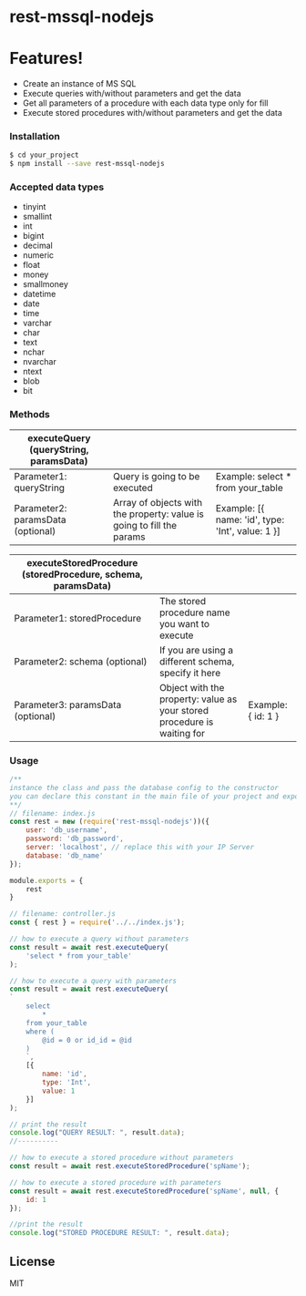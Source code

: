 # rest-mssql-nodejs

# Features!

  - Create an instance of MS SQL 
  - Execute queries with/without parameters and get the data
  - Get all parameters of a procedure with each data type only for fill
  - Execute stored procedures with/without parameters and get the data



### Installation

```sh
$ cd your_project
$ npm install --save rest-mssql-nodejs
```

### Accepted data types

  - tinyint
  - smallint
  - int
  - bigint
  - decimal
  - numeric
  - float
  - money
  - smallmoney
  - datetime
  - date
  - time
  - varchar
  - char
  - text
  - nchar
  - nvarchar
  - ntext
  - blob
  - bit

### Methods
| executeQuery (queryString, paramsData) |                                                                       |                                                              |
|----------------------------------------------|-----------------------------------------------------------------------|--------------------------------------------------------------|
| Parameter1: queryString                      | Query is going to be executed                                         | Example: select * from your_table                      |
| Parameter2: paramsData (optional)      | Array of objects with the property: value is going to fill the params | Example: [{ name: 'id', type: 'Int', value: 1 }] |


| executeStoredProcedure (storedProcedure, schema, paramsData) |                                                                         |                          |
|--------------------------------------------------------------------|-------------------------------------------------------------------------|--------------------------|
| Parameter1: storedProcedure                                        | The stored procedure name you want to execute                           |                          |
| Parameter2: schema (optional)                                | If you are using a different schema, specify it here                    |                          |
| Parameter3: paramsData (optional)                            | Object with the property: value as your stored procedure is waiting for | Example: { id: 1 } |


### Usage

```js
/**
instance the class and pass the database config to the constructor 
you can declare this constant in the main file of your project and export it to use it in other files
**/
// filename: index.js
const rest = new (require('rest-mssql-nodejs'))({
    user: 'db_username',
    password: 'db_password',
    server: 'localhost', // replace this with your IP Server
    database: 'db_name'
});

module.exports = {
    rest
}

// filename: controller.js
const { rest } = require('../../index.js');

// how to execute a query without parameters
const result = await rest.executeQuery(
    'select * from your_table'
);

// how to execute a query with parameters
const result = await rest.executeQuery(
`
    select 
        *
    from your_table 
    where (
        @id = 0 or id_id = @id
    )
    `,
    [{
        name: 'id',
        type: 'Int',
        value: 1
    }]
);

// print the result
console.log("QUERY RESULT: ", result.data);
//----------

// how to execute a stored procedure without parameters
const result = await rest.executeStoredProcedure('spName');

// how to execute a stored procedure with parameters
const result = await rest.executeStoredProcedure('spName', null, {
    id: 1
});

//print the result
console.log("STORED PROCEDURE RESULT: ", result.data);
```

License
----

MIT
